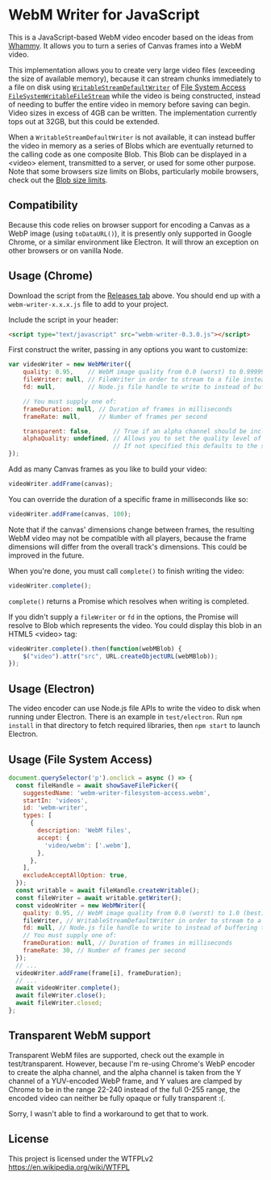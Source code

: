 # WebM Writer for JavaScript

This is a JavaScript-based WebM video encoder based on the ideas from [Whammy][]. It allows you to turn a series of 
Canvas frames into a WebM video.

This implementation allows you to create very large video files (exceeding the size of available memory), because it can stream chunks immediately to a file on disk using [`WritableStreamDefaultWriter`][] of [File System Access][] [`FileSystemWritableFileStream`][] while the video is being constructed, instead of needing to buffer the entire video in memory before saving can begin. Video sizes in excess of 4GB can be written. The implementation currently tops out at 
32GB, but this could be extended.

When a `WritableStreamDefaultWriter` is not available, it can instead buffer the video in memory as a series of Blobs which are eventually 
returned to the calling code as one composite Blob. This Blob can be displayed in a &lt;video&gt; element, transmitted 
to a server, or used for some other purpose. Note that some browsers size limits on Blobs, particularly mobile 
browsers, check out the [Blob size limits][].

[`WritableStreamDefaultWriter`]: https://streams.spec.whatwg.org/#writablestreamdefaultwriter
[`FileSystemWritableFileStream`]: https://wicg.github.io/file-system-access/#api-filesystemwritablefilestream
[File System Access]: https://wicg.github.io/file-system-access/
[Whammy]: https://github.com/antimatter15/whammy
[Blob size limits]: https://github.com/eligrey/FileSaver.js/

## Compatibility

Because this code relies on browser support for encoding a Canvas as a WebP image (using `toDataURL()`), it is presently
only supported in Google Chrome, or a similar environment like Electron. It will throw an exception on other browsers or
on vanilla Node.

## Usage (Chrome)

Download the script from the [Releases tab][] above. You should end up with a `webm-writer-x.x.x.js` file to add to your
project.

[Releases tab]: https://github.com/thenickdude/webm-writer-js/releases

Include the script in your header:

```html
<script type="text/javascript" src="webm-writer-0.3.0.js"></script>
```

First construct the writer, passing in any options you want to customize:

```js
var videoWriter = new WebMWriter({
    quality: 0.95,    // WebM image quality from 0.0 (worst) to 0.99999 (best), 1.00 (VP8L lossless) is not supported
    fileWriter: null, // FileWriter in order to stream to a file instead of buffering to memory (optional)
    fd: null,         // Node.js file handle to write to instead of buffering to memory (optional)

    // You must supply one of:
    frameDuration: null, // Duration of frames in milliseconds
    frameRate: null,     // Number of frames per second

    transparent: false,      // True if an alpha channel should be included in the video
    alphaQuality: undefined, // Allows you to set the quality level of the alpha channel separately.
                             // If not specified this defaults to the same value as `quality`.
});
```

Add as many Canvas frames as you like to build your video:

```js
videoWriter.addFrame(canvas);
```

You can override the duration of a specific frame in milliseconds like so:

```js
videoWriter.addFrame(canvas, 100);
```

Note that if the canvas' dimensions change between frames, the resulting WebM video may not be compatible with all players,
because the frame dimensions will differ from the overall track's dimensions. This could be improved in the future.

When you're done, you must call `complete()` to finish writing the video:

```js
videoWriter.complete();
```

`complete()` returns a Promise which resolves when writing is completed.

If you didn't supply a `fileWriter` or `fd` in the options, the Promise will resolve to Blob which represents the video. You
could display this blob in an HTML5 &lt;video&gt; tag:

```js
videoWriter.complete().then(function(webMBlob) {
    $("video").attr("src", URL.createObjectURL(webMBlob));
});
```

## Usage (Electron)

The video encoder can use Node.js file APIs to write the video to disk when running under Electron. There is an example
in `test/electron`. Run `npm install` in that directory to fetch required libraries, then `npm start` to launch Electron.

## Usage (File System Access)

```js
document.querySelector('p').onclick = async () => {
  const fileHandle = await showSaveFilePicker({
    suggestedName: 'webm-writer-filesystem-access.webm',
    startIn: 'videos',
    id: 'webm-writer',
    types: [
      {
        description: 'WebM files',
        accept: {
          'video/webm': ['.webm'],
        },
      },
    ],
    excludeAcceptAllOption: true,
  });
  const writable = await fileHandle.createWritable();
  const fileWriter = await writable.getWriter();
  const videoWriter = new WebMWriter({
    quality: 0.95, // WebM image quality from 0.0 (worst) to 1.0 (best)
    fileWriter, // WritableStreamDefaultWriter in order to stream to a file instead of buffering to memory (optional)
    fd: null, // Node.js file handle to write to instead of buffering to memory (optional)
    // You must supply one of:
    frameDuration: null, // Duration of frames in milliseconds
    frameRate: 30, // Number of frames per second
  });
  // ...
  videoWriter.addFrame(frame[i], frameDuration);
  // ...
  await videoWriter.complete();
  await fileWriter.close();
  await fileWriter.closed;
};
```

## Transparent WebM support

Transparent WebM files are supported, check out the example in test/transparent. However, because I'm re-using Chrome's 
WebP encoder to create the alpha channel, and the alpha channel is taken from the Y channel of a YUV-encoded WebP frame, 
and Y values are clamped by Chrome to be in the range 22-240 instead of the full 0-255 range, the encoded video can 
neither be fully opaque or fully transparent :(.

Sorry, I wasn't able to find a workaround to get that to work.  

## License

This project is licensed under the WTFPLv2 https://en.wikipedia.org/wiki/WTFPL
